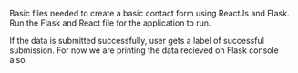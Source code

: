 Basic files needed to create a basic contact form using ReactJs and Flask. Run the Flask and React file for the application to run.

If the data is submitted successfully, user gets a label of successful submission. 
For now we are printing the data recieved on Flask console also.
